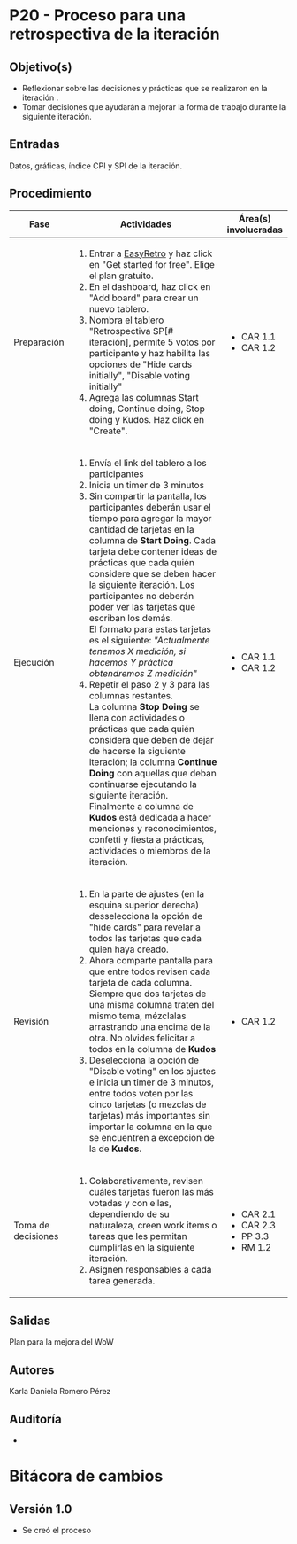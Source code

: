 # P20 - Proceso para una retrospectiva de la iteración

## Objetivo(s)
- Reflexionar sobre las decisiones y prácticas que se realizaron en la iteración .
- Tomar decisiones que ayudarán a mejorar la forma de trabajo durante la siguiente iteración.

## Entradas

Datos, gráficas, índice CPI y SPI de la iteración.

## Procedimiento

<table>
  <thead>
    <th>Fase</th>
    <th>Actividades</th>
    <th>Área(s) involucradas</th>
  </thead>

  <tbody>
    <tr>
      <td>Preparación</td>
      <td>
        <ol align="left">
          <li>Entrar a <a href="https://easyretro.io">EasyRetro</a> y haz click en "Get started for free". Elige el plan gratuito.</li>
          <li>En el dashboard, haz click en "Add board" para crear un nuevo tablero. </li>
          <li>Nombra el tablero "Retrospectiva SP[# iteración], permite 5 votos por participante y haz habilita las opciones de "Hide cards initially", "Disable voting initially" </li>
          <li>Agrega las columnas Start doing, Continue doing, Stop doing y Kudos. Haz click en "Create".</li>
        </ol>
      </td>
      <td>
        <ul>
          <li>CAR 1.1</li>
          <li>CAR 1.2</li>
        </ul>
      </td>
    </tr>
    <tr>
      <td>Ejecución</td>
      <td>
        <ol align="left">
          <li>Envía el link del tablero a los participantes</li>
          <li>Inicia un timer de 3 minutos </li>
          <li>Sin compartir la pantalla, los participantes deberán usar el tiempo para agregar la mayor cantidad de tarjetas en la columna de <b>Start Doing</b>. Cada tarjeta debe contener ideas de prácticas que cada quién considere que se deben hacer la siguiente iteración. Los participantes no deberán poder ver las tarjetas que escriban los demás. <br/>
          El formato para estas tarjetas es el siguiente: <i>"Actualmente tenemos X medición, si hacemos Y práctica obtendremos Z medición"</i></li>
          <li>Repetir el paso 2 y 3 para las columnas restantes. <br/>La columna <b>Stop Doing</b> se llena con actividades o prácticas que cada quién considera que deben de dejar de hacerse la siguiente iteración; la columna <b>Continue Doing</b> con aquellas que deban continuarse ejecutando la siguiente iteración. <br/>Finalmente a columna de <b>Kudos</b> está dedicada a hacer menciones y reconocimientos, confetti y fiesta a prácticas, actividades o miembros de la iteración.</li>
        </ol>
      </td>
      <td>
         <ul>
          <li>CAR 1.1</li>
          <li>CAR 1.2</li>
        </ul>
      </td>
    </tr>
    <tr>
      <td>Revisión</td>
      <td>
        <ol align="left">
          <li>En la parte de ajustes (en la esquina superior derecha) desselecciona la opción de "hide cards" para revelar a todos las tarjetas que cada quien haya creado.</li>
          <li>Ahora comparte pantalla para que entre todos revisen cada tarjeta de cada columna. Siempre que dos tarjetas de una misma columna traten del mismo tema, mézclalas arrastrando una encima de la otra. No olvides felicitar a todos en la columna de <b>Kudos</b></li>
          <li>Deselecciona la opción de "Disable voting" en los ajustes e inicia un timer de 3 minutos, entre todos voten por las cinco tarjetas (o mezclas de tarjetas) más importantes sin importar la columna en la que se encuentren a excepción de la de <b>Kudos</b>.</li>
        </ol>
      </td>
      <td>
        <ul>
          <li>CAR 1.2</li>
        </ul>
      </td>
    </tr>
    <tr>
      <td>Toma de decisiones</td>
      <td>
        <ol align="left">
          <li>Colaborativamente, revisen cuáles tarjetas fueron las más votadas y con ellas, dependiendo de su naturaleza, creen work items o tareas que les permitan cumplirlas en la siguiente iteración.</li>
          <li>Asignen responsables a cada tarea generada.</li>
        </ol>
      </td>
      <td>
        <ul>
          <li>CAR 2.1</li>
          <li>CAR 2.3</li>
          <li>PP 3.3</li>
          <li>RM 1.2</li>
        </ul>
      </td>
    </tr>
  </tbody>
</table>

## Salidas

Plan para la mejora del WoW

## Autores

Karla Daniela Romero Pérez

## Auditoría
- 

# Bitácora de cambios

## Versión 1.0
  - Se creó el proceso


